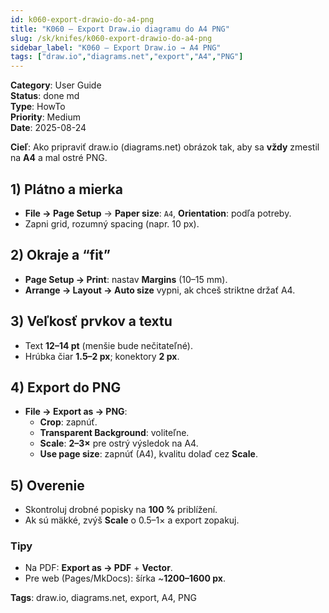 ```yaml
---
id: k060-export-drawio-do-a4-png
title: "K060 – Export Draw.io diagramu do A4 PNG"
slug: /sk/knifes/k060-export-drawio-do-a4-png
sidebar_label: "K060 – Export Draw.io → A4 PNG"
tags: ["draw.io","diagrams.net","export","A4","PNG"]
---
```


**Category**: User Guide  
**Status**: done md  
**Type**: HowTo  
**Priority**: Medium  
**Date**: 2025-08-24

**Cieľ**: Ako pripraviť draw.io (diagrams.net) obrázok tak, aby sa **vždy** zmestil na **A4** a mal ostré PNG.

## 1) Plátno a mierka
- **File → Page Setup** → **Paper size**: `A4`, **Orientation**: podľa potreby.
- Zapni grid, rozumný spacing (napr. 10 px).

## 2) Okraje a “fit”
- **Page Setup → Print**: nastav **Margins** (10–15 mm).
- **Arrange → Layout → Auto size** vypni, ak chceš striktne držať A4.

## 3) Veľkosť prvkov a textu
- Text **12–14 pt** (menšie bude nečitateľné).
- Hrúbka čiar **1.5–2 px**; konektory **2 px**.

## 4) Export do PNG
- **File → Export as → PNG**:
  - **Crop**: zapnúť.
  - **Transparent Background**: voliteľne.
  - **Scale**: **2–3×** pre ostrý výsledok na A4.
  - **Use page size**: zapnúť (A4), kvalitu dolaď cez **Scale**.

## 5) Overenie
- Skontroluj drobné popisky na **100 %** priblížení.
- Ak sú mäkké, zvýš **Scale** o 0.5–1× a export zopakuj.

### Tipy
- Na PDF: **Export as → PDF** + **Vector**.
- Pre web (Pages/MkDocs): šírka ~**1200–1600 px**.

**Tags**: draw.io, diagrams.net, export, A4, PNG